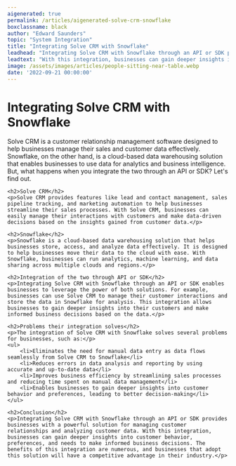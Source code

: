```yaml
---
aigenerated: true
permalink: /articles/aigenerated-solve-crm-snowflake
boxclassname: black
author: "Edward Saunders"
topic: "System Integration"
title: "Integrating Solve CRM with Snowflake"
leadhead: "Integrating Solve CRM with Snowflake through an API or SDK provides businesses with a powerful solution for managing customer relationships and analyzing customer data"
leadtext: "With this integration, businesses can gain deeper insights into customer behavior, preferences, and needs to make informed business decisions. The benefits of this integration are numerous, and businesses that adopt this solution will have a competitive advantage in their industry."
image: /assets/images/articles/people-sitting-near-table.webp
date: '2022-09-21 00:00:00'
---
```

<div class="arttext">	<h1>Integrating Solve CRM with Snowflake</h1>
	<p>Solve CRM is a customer relationship management software designed to help businesses manage their sales and customer data effectively. Snowflake, on the other hand, is a cloud-based data warehousing solution that enables businesses to use data for analytics and business intelligence. But, what happens when you integrate the two through an API or SDK? Let's find out.</p>

	<h2>Solve CRM</h2>
	<p>Solve CRM provides features like lead and contact management, sales pipeline tracking, and marketing automation to help businesses streamline their sales processes. With Solve CRM, businesses can easily manage their interactions with customers and make data-driven decisions based on the insights gained from customer data.</p>

	<h2>Snowflake</h2>
	<p>Snowflake is a cloud-based data warehousing solution that helps businesses store, access, and analyze data effectively. It is designed to help businesses move their data to the cloud with ease. With Snowflake, businesses can run analytics, machine learning, and data sharing across multiple clouds and regions.</p>

	<h2>Integration of the two through API or SDK</h2>
	<p>Integrating Solve CRM with Snowflake through an API or SDK enables businesses to leverage the power of both solutions. For example, businesses can use Solve CRM to manage their customer interactions and store the data in Snowflake for analysis. This integration allows businesses to gain deeper insights into their customers and make informed business decisions based on the data.</p>

	<h2>Problems their integration solves</h2>
	<p>The integration of Solve CRM with Snowflake solves several problems for businesses, such as:</p>
	<ul>
		<li>Eliminates the need for manual data entry as data flows seamlessly from Solve CRM to Snowflake</li>
		<li>Reduces errors in data analysis and reporting by using accurate and up-to-date data</li>
		<li>Improves business efficiency by streamlining sales processes and reducing time spent on manual data management</li>
		<li>Enables businesses to gain deeper insights into customer behavior and preferences, leading to better decision-making</li>
	</ul>

	<h2>Conclusion</h2>
	<p>Integrating Solve CRM with Snowflake through an API or SDK provides businesses with a powerful solution for managing customer relationships and analyzing customer data. With this integration, businesses can gain deeper insights into customer behavior, preferences, and needs to make informed business decisions. The benefits of this integration are numerous, and businesses that adopt this solution will have a competitive advantage in their industry.</p>
</div>